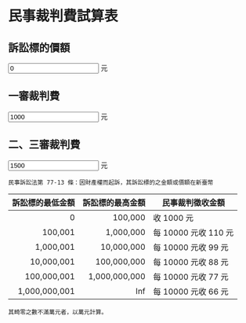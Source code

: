 #  民事裁判費試算表
## 訴訟標的價額

<input type="number" id="in" min="0" value="0" onchange="f(in.value)"> 元

## 一審裁判費

<input type="number" id="o1" min="0" value="1000" readonly> 元

## 二、三審裁判費

<input type="number" id="o2" min="0" value="1500" readonly> 元

    民事訴訟法第 77-13 條：因財產權而起訴，其訴訟標的之金額或價額在新臺幣

訴訟標的最低金額|訴訟標的最高金額|民事裁判徵收金額
------------:|------------:|-
0            |      100,000|收  1000 元
100,001      |    1,000,000|每 10000 元收 110 元
1,000,001    |   10,000,000|每 10000 元收 99 元
10,000,001   |  100,000,000|每 10000 元收 88 元
100,000,001  |1,000,000,000|每 10000 元收 77 元
1,000,000,001|          Inf|每 10000 元收 66 元

    其畸零之數不滿萬元者，以萬元計算。

<script>
o1 = 1000
o2 = 1500
f=(x)=>{
    if(x < 100000){
        o1.value = o1
        o2.value = o2
    }
    if(x < 1000000 && 100000 < x){
        o1.value = new Number(o1 + x * .11)
        o2.value = new Number(o2 + x * .11)
    }
}
</script>
